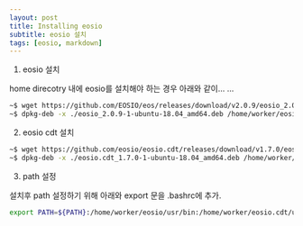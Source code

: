 ```yaml
---
layout: post
title: Installing eosio
subtitle: eosio 설치
tags: [eosio, markdown]
---
```


1. eosio 설치

home direcotry 내에 eosio를 설치해야 하는 경우 아래와 같이... ...

```bash
~$ wget https://github.com/EOSIO/eos/releases/download/v2.0.9/eosio_2.0.9-1-ubuntu-18.04_amd64.deb
~$ dpkg-deb -x ./eosio_2.0.9-1-ubuntu-18.04_amd64.deb /home/worker/eosio/
```

2. eosio cdt 설치

```bash
~$ wget https://github.com/eosio/eosio.cdt/releases/download/v1.7.0/eosio.cdt_1.7.0-1-ubuntu-18.04_amd64.deb
~$ dpkg-deb -x ./eosio.cdt_1.7.0-1-ubuntu-18.04_amd64.deb /home/worker/eosio.cdt
```

3. path 설정
 
설치후 path 설정하기 위해 아래와 export 문을 .bashrc에 추가.

```bash
export PATH=${PATH}:/home/worker/eosio/usr/bin:/home/worker/eosio.cdt/usr/bin
```
